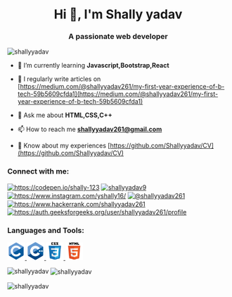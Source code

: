 <h1 align="center">Hi 👋, I'm Shally yadav</h1>
<h3 align="center">A passionate web developer</h3>

<p align="left"> <img src="https://komarev.com/ghpvc/?username=shallyyadav&label=Profile%20views&color=0e75b6&style=flat" alt="shallyyadav" /> </p>

- 🌱 I’m currently learning **Javascript,Bootstrap,React**

- 📝 I regularly write articles on [https://medium.com/@shallyyadav261/my-first-year-experience-of-b-tech-59b5609cfda1](https://medium.com/@shallyyadav261/my-first-year-experience-of-b-tech-59b5609cfda1)

- 💬 Ask me about **HTML,CSS,C++**

- 📫 How to reach me **shallyyadav261@gmail.com**

- 📄 Know about my experiences [https://github.com/Shallyyadav/CV](https://github.com/Shallyyadav/CV)

<h3 align="left">Connect with me:</h3>
<p align="left">
<a href="https://codepen.io/https://codepen.io/shally-123" target="blank"><img align="center" src="https://raw.githubusercontent.com/rahuldkjain/github-profile-readme-generator/master/src/images/icons/Social/codepen.svg" alt="https://codepen.io/shally-123" height="30" width="40" /></a>
<a href="https://twitter.com/shallyyadav9" target="blank"><img align="center" src="https://raw.githubusercontent.com/rahuldkjain/github-profile-readme-generator/master/src/images/icons/Social/twitter.svg" alt="shallyyadav9" height="30" width="40" /></a>
<a href="https://instagram.com/https://www.instagram.com/yshally16/" target="blank"><img align="center" src="https://raw.githubusercontent.com/rahuldkjain/github-profile-readme-generator/master/src/images/icons/Social/instagram.svg" alt="https://www.instagram.com/yshally16/" height="30" width="40" /></a>
<a href="https://medium.com/@shallyyadav261" target="blank"><img align="center" src="https://raw.githubusercontent.com/rahuldkjain/github-profile-readme-generator/master/src/images/icons/Social/medium.svg" alt="@shallyyadav261" height="30" width="40" /></a>
<a href="https://www.hackerrank.com/https://www.hackerrank.com/shallyyadav261" target="blank"><img align="center" src="https://raw.githubusercontent.com/rahuldkjain/github-profile-readme-generator/master/src/images/icons/Social/hackerrank.svg" alt="https://www.hackerrank.com/shallyyadav261" height="30" width="40" /></a>
<a href="https://auth.geeksforgeeks.org/user/https://auth.geeksforgeeks.org/user/shallyyadav261/profile" target="blank"><img align="center" src="https://raw.githubusercontent.com/rahuldkjain/github-profile-readme-generator/master/src/images/icons/Social/geeks-for-geeks.svg" alt="https://auth.geeksforgeeks.org/user/shallyyadav261/profile" height="30" width="40" /></a>
</p>

<h3 align="left">Languages and Tools:</h3>
<p align="left"> <a href="https://www.cprogramming.com/" target="_blank" rel="noreferrer"> <img src="https://raw.githubusercontent.com/devicons/devicon/master/icons/c/c-original.svg" alt="c" width="40" height="40"/> </a> <a href="https://www.w3schools.com/cpp/" target="_blank" rel="noreferrer"> <img src="https://raw.githubusercontent.com/devicons/devicon/master/icons/cplusplus/cplusplus-original.svg" alt="cplusplus" width="40" height="40"/> </a> <a href="https://www.w3schools.com/css/" target="_blank" rel="noreferrer"> <img src="https://raw.githubusercontent.com/devicons/devicon/master/icons/css3/css3-original-wordmark.svg" alt="css3" width="40" height="40"/> </a> <a href="https://www.w3.org/html/" target="_blank" rel="noreferrer"> <img src="https://raw.githubusercontent.com/devicons/devicon/master/icons/html5/html5-original-wordmark.svg" alt="html5" width="40" height="40"/> </a> </p>

<p><img align="left" src="https://github-readme-stats.vercel.app/api/top-langs?username=shallyyadav&show_icons=true&locale=en&layout=compact" alt="shallyyadav" /></p>

<p>&nbsp;<img align="center" src="https://github-readme-stats.vercel.app/api?username=shallyyadav&show_icons=true&locale=en" alt="shallyyadav" /></p>

<p><img align="center" src="https://github-readme-streak-stats.herokuapp.com/?user=shallyyadav&" alt="shallyyadav" /></p>
